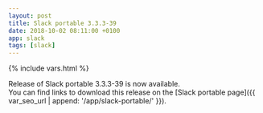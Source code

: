 ```yaml
---
layout: post
title: Slack portable 3.3.3-39
date: 2018-10-02 08:11:00 +0100
app: slack
tags: [slack]
---
```

{% include vars.html %}

Release of Slack portable 3.3.3-39 is now available.<br />
You can find links to download this release on the [Slack portable page]({{ var_seo_url | append: '/app/slack-portable/' }}).